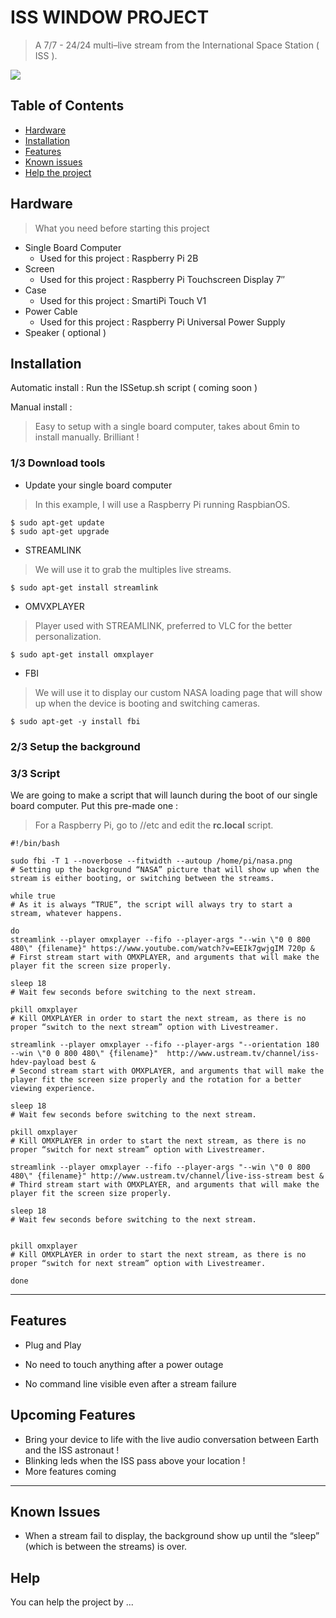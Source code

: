 # ISS WINDOW PROJECT
> A 7/7 - 24/24 multi–live stream from the International Space Station ( ISS ).

![](GIF.gif)

## Table of Contents
- [Hardware ](#Hardware)
- [Installation](#installation)
- [Features](#features)
- [Known issues](#known-issues)
- [Help the project](#help)

## Hardware
> What you need before starting this project
- Single Board Computer
    - Used for this project : Raspberry Pi 2B
- Screen
    - Used for this project : Raspberry Pi Touchscreen Display 7″
- Case
    - Used for this project : SmartiPi Touch V1
- Power Cable
    - Used for this project : Raspberry Pi Universal Power Supply
- Speaker ( optional )

## Installation
Automatic install :
Run the ISSetup.sh script ( coming soon )

Manual install : 
> Easy to setup with a single board computer, takes about 6min to install manually. Brilliant !

### 1/3 Download tools

- Update your single board computer
> In this example, I will use a Raspberry Pi running RaspbianOS.
```shell
$ sudo apt-get update
$ sudo apt-get upgrade
```

- STREAMLINK
> We will use it to grab the multiples live streams.
```shell
$ sudo apt-get install streamlink
```

- OMVXPLAYER
> Player used with STREAMLINK, preferred to VLC for the better personalization.
```shell
$ sudo apt-get install omxplayer
```

- FBI
> We will use it to display our custom NASA loading page that will show up when the device is booting and switching cameras.
```shell
$ sudo apt-get -y install fbi
```
### 2/3 Setup the background


### 3/3 Script

We are going to make a script that will launch during the boot of our single board computer. 
Put this pre-made one :
> For a Raspberry Pi, go to //etc and edit the **rc.local** script.

```shell
#!/bin/bash

sudo fbi -T 1 --noverbose --fitwidth --autoup /home/pi/nasa.png
# Setting up the background “NASA” picture that will show up when the stream is either booting, or switching between the streams.

while true
# As it is always “TRUE”, the script will always try to start a stream, whatever happens.

do
streamlink --player omxplayer --fifo --player-args "--win \"0 0 800 480\" {filename}" https://www.youtube.com/watch?v=EEIk7gwjgIM 720p &
# First stream start with OMXPLAYER, and arguments that will make the player fit the screen size properly.

sleep 18
# Wait few seconds before switching to the next stream.

pkill omxplayer
# Kill OMXPLAYER in order to start the next stream, as there is no proper “switch to the next stream” option with Livestreamer.

streamlink --player omxplayer --fifo --player-args "--orientation 180 --win \"0 0 800 480\" {filename}"  http://www.ustream.tv/channel/iss-hdev-payload best &
# Second stream start with OMXPLAYER, and arguments that will make the player fit the screen size properly and the rotation for a better viewing experience.

sleep 18
# Wait few seconds before switching to the next stream.

pkill omxplayer
# Kill OMXPLAYER in order to start the next stream, as there is no proper “switch for next stream” option with Livestreamer.

streamlink --player omxplayer --fifo --player-args "--win \"0 0 800 480\" {filename}" http://www.ustream.tv/channel/live-iss-stream best &
# Third stream start with OMXPLAYER, and arguments that will make the player fit the screen size properly.

sleep 18
# Wait few seconds before switching to the next stream.


pkill omxplayer
# Kill OMXPLAYER in order to start the next stream, as there is no proper “switch for next stream” option with Livestreamer.

done

```

---

## Features
 - Plug and Play
 
 - No need to touch anything after a power outage
 
 - No command line visible even after a stream failure
 
 ## Upcoming Features
 
 - Bring your device to life with the live audio conversation between Earth and the ISS astronaut ! 
 - Blinking leds when the ISS pass above your location !
 - More features coming

---

## Known Issues

- When a stream fail to display, the background show up until the “sleep” (which is between the streams) is over. 

## Help

You can help the project by ...

